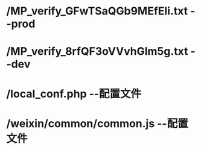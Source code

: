 # /MP_verify_GFwTSaQGb9MEfEli.txt  --prod
# /MP_verify_8rfQF3oVVvhGlm5g.txt  --dev

# /local_conf.php  --配置文件
# /weixin/common/common.js  --配置文件
